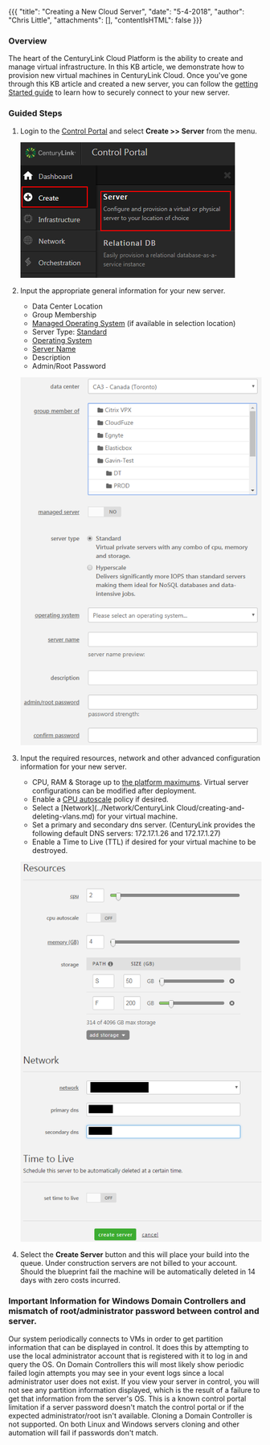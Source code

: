 {{{
  "title": "Creating a New Cloud Server",
  "date": "5-4-2018",
  "author": "Chris Little",
  "attachments": [],
  "contentIsHTML": false
}}}

### Overview
The heart of the CenturyLink Cloud Platform is the ability to create and manage virtual infrastructure. In this KB article, we demonstrate how to provision new virtual machines in CenturyLink Cloud. Once you've gone through this KB article and created a new server, you can follow the [getting Started guide](../Servers/getting-started-how-to-securely-connect-to-your-server.md) to learn how to securely connect to your new server.

### Guided Steps

1. Login to the [Control Portal](//control.ctl.io) and select **Create >> Server** from the menu.

    ![create server menu](../images/creating-a-new-enterprise-cloud-server-01.png)

2. Input the appropriate general information for your new server.
    * Data Center Location
    * Group Membership
    * [Managed Operating System](https://www.ctl.io/managed-services/operating-system/) (if available in selection location)
    * Server Type: [Standard](https://www.ctl.io/servers/)
    * [Operating System](../Support/supported-operating-systems.md)
    * [Server Name](../Servers/server-naming-convention.md)
    * Description
    * Admin/Root Password

    ![create server inputs](../images/creating-a-new-enterprise-cloud-server-02.png)

3. Input the required resources, network and other advanced configuration information for your new server.
    * CPU, RAM & Storage up to [the platform maximums](../Servers/cloud-server-instance-size-and-performance.md). Virtual server configurations can be modified after deployment.
    * Enable a [CPU autoscale](../General/Autoscale/creating-and-applying-autoscale-policies.md) policy if desired.
    * Select a [Network](../Network/CenturyLink Cloud/creating-and-deleting-vlans.md) for your virtual machine.
    * Set a primary and secondary dns server. (CenturyLink provides the following default DNS servers: 172.17.1.26 and 172.17.1.27)
    * Enable a Time to Live (TTL) if desired for your virtual machine to be destroyed.

    ![create server resources](../images/creating-a-new-enterprise-cloud-server-03.png)

4. Select the **Create Server** button and this will place your build into the queue.  Under construction servers are not billed to your account.  Should the blueprint fail the machine will be automatically deleted in 14 days with zero costs incurred.

### Important Information for Windows Domain Controllers and mismatch of root/administrator password between control and server.

 Our system periodically connects to VMs in order to get partition information that can be displayed in control. It does this by attempting to use the local administrator account that is registered with it to log in and query the OS. On Domain Controllers this will most likely show periodic failed login attempts you may see in your event logs since a local administrator user does not exist. If you view your server in control, you will not see any partition information displayed, which is the result of a failure to get that information from the server's OS. This is a known control portal limitation if a server password doesn't match the control portal or if the expected administrator/root isn't available. Cloning a Domain Controller is not supported. On both Linux and Windows servers cloning and other automation will fail if passwords don't match.

